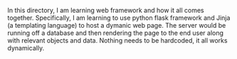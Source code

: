 In this directory, I am learning web framework and how it all comes together. Specifically, I am learning to use  python flask framework and Jinja (a templating language) to host a dymanic web page. The server would be running off a database and then rendering the page to the end user along with relevant objects and data. Nothing needs to be hardcoded, it all works dynamically.
